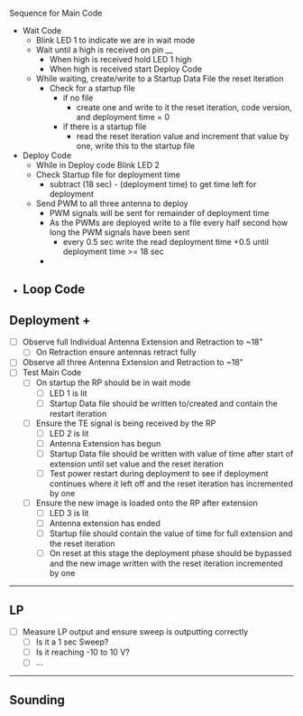 Sequence for Main Code
- Wait Code
	- Blink LED 1 to indicate we are in wait mode
	- Wait until a high is received on pin __
		- When high is received hold LED 1 high
		- When high is received start Deploy Code
	- While waiting, create/write to a Startup Data File the reset iteration
		- Check for a startup file
			- if no file
				- create one and write to it the reset iteration, code version, and deployment time = 0
			- if there is a startup file
				- read the reset iteration value and increment that value by one, write this to the startup file
- Deploy Code
	- While in Deploy code Blink LED 2
	- Check Startup file for deployment time 
		- subtract (18 sec) - (deployment time) to get time left for deployment
	- Send PWM to all three antenna to deploy
		- PWM signals will be sent for remainder of deployment time
		- As the PWMs are deployed write to a file every half second how long the PWM signals have been sent
			- every 0.5 sec write the read deployment time +0.5 until deployment time >= 18 sec
		- 
- Loop Code
	- 

## Deployment +
- [ ] Observe full Individual Antenna Extension and Retraction to ~18"
	- [ ] On Retraction ensure antennas retract fully
- [ ] Observe all three Antenna Extension and Retraction to ~18"
- [ ] Test Main Code
	- [ ] On startup the RP should be in wait mode
		- [ ]  LED 1 is lit
		- [ ] Startup Data file should be written to/created and contain the restart iteration
	- [ ] Ensure the TE signal is being received by the RP
		- [ ] LED 2 is lit
		- [ ] Antenna Extension has begun
		- [ ] Startup Data file should be written with value of time after start of extension until set value and the reset iteration
		- [ ] Test power restart during deployment to see if deployment continues where it left off and the reset iteration has incremented by one
	- [ ] Ensure the new image is loaded onto the RP after extension
		- [ ] LED 3 is lit
		- [ ] Antenna extension has ended
		- [ ] Startup file should contain the value of time for full extension and the reset iteration
		- [ ] On reset at this stage the deployment phase should be bypassed and the new image written with the reset iteration incremented by one

---
## LP
- [ ] Measure LP output and ensure sweep is outputting correctly
	- [ ] Is it a 1 sec Sweep?
	- [ ] Is it reaching -10 to 10 V?
	- [ ] ...
---
## Sounding
